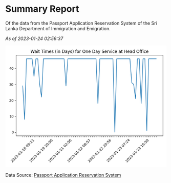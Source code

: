 # Summary Report

Of the data from the Passport Application Reservation System of the Sri Lanka Department of Immigration and Emigration.

*As of 2023-01-24 02:56:37*

![Wait Time Chart](summary.wait_time_chart.png)

Data Source: [Passport Application Reservation System](https://eservices.immigration.gov.lk:8443/appointment/pages/reservationApplication.xhtml)